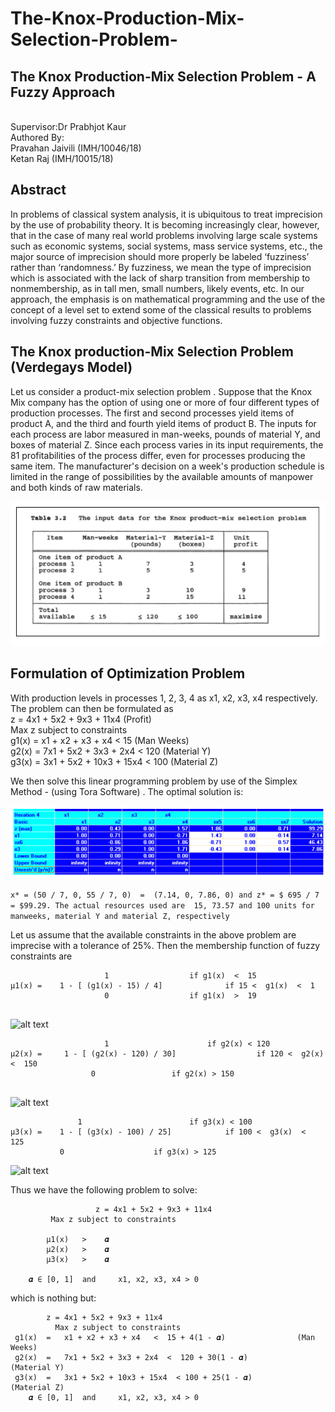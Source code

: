 # The-Knox-Production-Mix-Selection-Problem-
## The Knox Production-Mix Selection Problem - A Fuzzy Approach
<br /> Supervisor:Dr Prabhjot Kaur
<br /> Authored By:
<br />Pravahan Jaivili   	(IMH/10046/18)
<br />Ketan Raj 		(IMH/10015/18)

## Abstract 
In problems of classical system analysis, it is ubiquitous to treat imprecision by the use of probability theory. It is becoming increasingly clear, however, that in the case of many real world problems involving large scale systems such as economic systems, social systems, mass service systems, etc., the major source of imprecision should more properly be labeled ‘fuzziness’ rather than ‘randomness.’ By fuzziness, we mean the type of imprecision which is associated with the lack of sharp transition from membership to nonmembership, as in tall men, small numbers, likely events, etc. In our approach, the emphasis is on mathematical programming and the use of the concept of a level set to extend some of the classical results to problems involving fuzzy constraints and objective functions.

## The Knox production-Mix Selection Problem (Verdegays Model)
Let us consider a product-mix selection problem . Suppose that the Knox Mix company has the option of using one or more of four different types of production processes. The first and second processes yield items of product A, and the third and fourth yield items of product B. The inputs for each process are labor measured in man-weeks, pounds of material Y, and boxes of material Z. Since each process varies in its input requirements, the 81 profitabilities of the process differ, even for processes producing the same item. The manufacturer's decision on a week's production schedule is limited in the range of possibilities by the available amounts of manpower and both kinds of raw materials.

![alt text](Images/Problem_image.PNG)

## Formulation of Optimization Problem

With production levels in processes 1, 2, 3, 4 as x1, x2, x3, x4 respectively. The problem can then be formulated as <br />
z = 4x1 + 5x2 + 9x3 + 11x4			(Profit)<br />
       Max z subject to constraints <br />
g1(x)  =   x1 + x2 + x3 + x4   <  15			(Man Weeks) <br />
g2(x)  =   7x1 + 5x2 + 3x3 + 2x4  <  120		(Material Y) <br />
g3(x)  =   3x1 + 5x2 + 10x3 + 15x4  < 100		(Material Z) <br />

We then solve this linear programming problem by use of the Simplex Method - (using Tora Software) . The optimal solution is: 

![alt text](Images/Simplex_image.PNG)

```x* = (50 / 7, 0, 55 / 7, 0)  =  (7.14, 0, 7.86, 0) and z* = $ 695 / 7 = $99.29. The actual resources used are  15, 73.57 and 100 units for manweeks, material Y and material Z, respectively``` 

Let us assume that the available  constraints in the above problem are imprecise with a tolerance of 25%. Then the membership function of fuzzy constraints are

```
                     1					if g1(x)  <  15
μ1(x) =    1 - [ (g1(x) - 15) / 4]        		if 15 <  g1(x)  <  1
                     0					if g1(x)  >  19
              
```
![alt text](Images/graph1.PNG)

```
                     1				      	if g2(x) < 120
μ2(x) =     1 - [ (g2(x) - 120) / 30]        	       if 120 <  g2(x)  <  150
	              0					if g2(x) > 150
              
```
![alt text](Images/graph2.PNG)

``` 
      	       1				     	if g3(x) < 100
μ3(x) =    1 - [ (g3(x) - 100) / 25]        	if 100 <  g3(x)  <  125
	       0				   	if g3(x) > 125

```
![alt text](Images/graph3.PNG)

Thus we have the following problem to solve:
```
		           z = 4x1 + 5x2 + 9x3 + 11x4	
         Max z subject to constraints
       	
  		μ1(x)   >    𝜶  
	  	μ2(x)   >    𝜶
  		μ3(x)   >    𝜶

	𝜶 ∈ [0, 1] 	and 	x1, x2, x3, x4 > 0 
```
which is nothing but:
```
 		z = 4x1 + 5x2 + 9x3 + 11x4	
          Max z subject to constraints
 g1(x)  =   x1 + x2 + x3 + x4   <  15 + 4(1 - 𝜶)        		(Man Weeks)
 g2(x)  =   7x1 + 5x2 + 3x3 + 2x4  <  120 + 30(1 - 𝜶)   		(Material Y)
 g3(x)  =   3x1 + 5x2 + 10x3 + 15x4  < 100 + 25(1 - 𝜶)	  	        (Material Z)
	𝜶 ∈ [0, 1] 	and 	x1, x2, x3, x4 > 0
```


